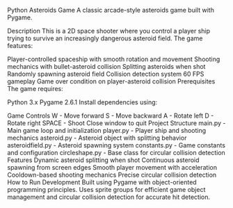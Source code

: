 Python Asteroids Game
A classic arcade-style asteroids game built with Pygame.

Description
This is a 2D space shooter where you control a player ship trying to survive an increasingly dangerous asteroid field. The game features:

Player-controlled spaceship with smooth rotation and movement
Shooting mechanics with bullet-asteroid collision
Splitting asteroids when shot
Randomly spawning asteroid field
Collision detection system
60 FPS gameplay
Game over condition on player-asteroid collision
Prerequisites
The game requires:

Python 3.x
Pygame 2.6.1
Install dependencies using:

Game Controls
W - Move forward
S - Move backward
A - Rotate left
D - Rotate right
SPACE - Shoot
Close window to quit
Project Structure
main.py - Main game loop and initialization
player.py - Player ship and shooting mechanics
asteroid.py - Asteroid object with splitting behavior
asteroidfield.py - Asteroid spawning system
constants.py - Game constants and configuration
circleshape.py - Base class for circular collision detection
Features
Dynamic asteroid splitting when shot
Continuous asteroid spawning from screen edges
Smooth player movement with acceleration
Cooldown-based shooting mechanics
Precise circular collision detection
How to Run
Development
Built using Pygame with object-oriented programming principles. Uses sprite groups for efficient game object management and circular collision detection for accurate hit detection.